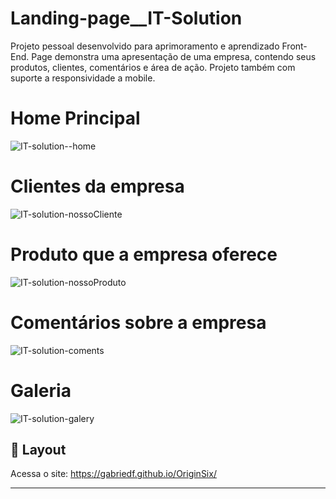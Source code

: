 # Landing-page__IT-Solution
Projeto pessoal desenvolvido para aprimoramento e aprendizado Front-End. Page demonstra uma apresentação de uma empresa, contendo seus produtos, clientes, comentários e área de ação. Projeto também com suporte a responsividade a mobile.

##
<h1>Home Principal</h1>

![IT-solution--home](https://user-images.githubusercontent.com/91755560/153123768-44e38a52-44bc-474e-8248-f594538f7c20.png)


##
<h1>Clientes da empresa</h1>

![IT-solution-nossoCliente](https://user-images.githubusercontent.com/91755560/153123770-4184737b-a85a-4cc3-9cd8-b7890f12c0c0.png)


##
<h1>Produto que a empresa oferece</h1>

![IT-solution-nossoProduto](https://user-images.githubusercontent.com/91755560/153123771-b9c6035a-e774-41bc-8733-e318677fb912.png)


##
<h1>Comentários sobre a empresa</h1>

![IT-solution-coments](https://user-images.githubusercontent.com/91755560/153123763-67fb5d6a-8c1e-4581-aa69-bd8a4505169d.png)


##
<h1>Galeria</h1>

![IT-solution-galery](https://user-images.githubusercontent.com/91755560/153124725-309dd345-49e3-4280-bc73-ed543a57f7f5.png)

## 🔖 Layout
Acessa o site:  https://gabriedf.github.io/OriginSix/

---
